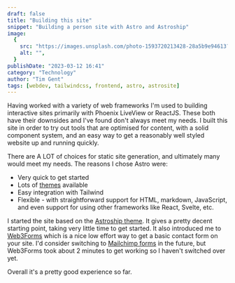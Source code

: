 ```yaml
---
draft: false
title: "Building this site"
snippet: "Building a person site with Astro and Astroship"
image:
  {
    src: "https://images.unsplash.com/photo-1593720213428-28a5b9e94613?&fit=crop&w=430&h=240",
    alt: "",
  }
publishDate: "2023-03-12 16:41"
category: "Technology"
author: "Tim Gent"
tags: [webdev, tailwindcss, frontend, astro, astrosite]
---
```


Having worked with a variety of web frameworks I'm used to building interactive sites primarily with Phoenix LiveView or ReactJS. These both have their downsides and I've found don't always meet my needs. I built this site in order to try out tools that are optimised for content, with a solid component system, and an easy way to get a reasonably well styled website up and running quickly.

There are A LOT of choices for static site generation, and ultimately many would meet my needs. The reasons I chose Astro were:

- Very quick to get started
- Lots of [themes](https://astro.build/themes/) available
- Easy integration with Tailwind
- Flexible - with straightforward support for HTML, markdown, JavaScript, and even support for using other frameworks like React, Svelte, etc.

I started the site based on the [Astroship theme](https://astro.build/themes/details/astroship/). It gives a pretty decent starting point, taking very little time to get started. It also introduced me to [Web3Forms](https://web3forms.com/) which is a nice low effort way to get a basic contact form on your site. I'd consider switching to [Mailchimp forms](https://mailchimp.com/features/custom-forms/) in the future, but Web3Forms took about 2 minutes to get working so I haven't switched over yet.

Overall it's a pretty good experience so far.

